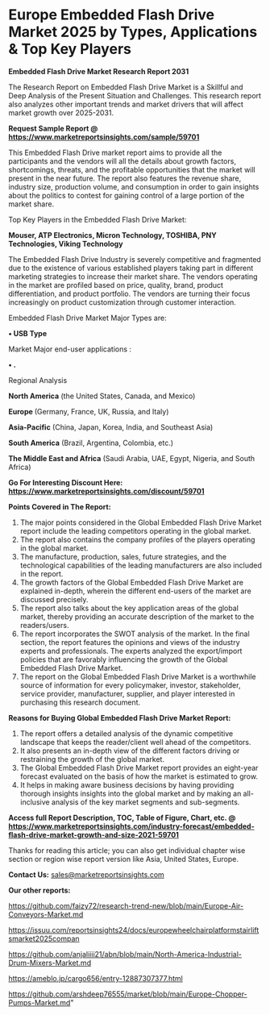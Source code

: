 # Europe Embedded Flash Drive Market 2025 by Types, Applications & Top Key Players

<strong>Embedded Flash Drive Market Research Report 2031</strong>

The Research Report on Embedded Flash Drive Market is a Skillful and Deep Analysis of the Present Situation and Challenges. This research report also analyzes other important trends and market drivers that will affect market growth over 2025-2031.

<strong>Request Sample Report @ <a href=https://www.marketreportsinsights.com/sample/59701>https://www.marketreportsinsights.com/sample/59701</a></strong>

This Embedded Flash Drive market report aims to provide all the participants and the vendors will all the details about growth factors, shortcomings, threats, and the profitable opportunities that the market will present in the near future. The report also features the revenue share, industry size, production volume, and consumption in order to gain insights about the politics to contest for gaining control of a large portion of the market share.

Top Key Players in the Embedded Flash Drive Market:

<strong>Mouser, ATP Electronics, Micron Technology, TOSHIBA, PNY Technologies, Viking Technology</strong>

The Embedded Flash Drive Industry is severely competitive and fragmented due to the existence of various established players taking part in different marketing strategies to increase their market share. The vendors operating in the market are profiled based on price, quality, brand, product differentiation, and product portfolio. The vendors are turning their focus increasingly on product customization through customer interaction.

Embedded Flash Drive Market Major Types are:

<strong>• USB Type</strong>

Market Major end-user applications :

<strong>• .</strong>

Regional Analysis

</u><strong><b>North America</b></strong> (the United States, Canada, and Mexico)

<strong><b>Europe </b></strong>(Germany, France, UK, Russia, and Italy)

<strong><b>Asia-Pacific</b></strong> (China, Japan, Korea, India, and Southeast Asia)

<strong><b>South America</b></strong> (Brazil, Argentina, Colombia, etc.)

<strong><b>The Middle East and Africa</b></strong> (Saudi Arabia, UAE, Egypt, Nigeria, and South Africa)

<strong>Go For Interesting Discount Here: <a href=https://www.marketreportsinsights.com/discount/59701>https://www.marketreportsinsights.com/discount/59701</a></strong>

<strong>Points Covered in The Report:</strong>
<ol>
  <li>The major points considered in the Global Embedded Flash Drive Market report include the leading competitors operating in the global market.</li>
  <li>The report also contains the company profiles of the players operating in the global market.</li>
  <li>The manufacture, production, sales, future strategies, and the technological capabilities of the leading manufacturers are also included in the report.</li>
  <li>The growth factors of the Global Embedded Flash Drive Market are explained in-depth, wherein the different end-users of the market are discussed precisely.</li>
  <li>The report also talks about the key application areas of the global market, thereby providing an accurate description of the market to the readers/users.</li>
  <li>The report incorporates the SWOT analysis of the market. In the final section, the report features the opinions and views of the industry experts and professionals. The experts analyzed the export/import policies that are favorably influencing the growth of the Global Embedded Flash Drive Market.</li>
  <li>The report on the Global Embedded Flash Drive Market is a worthwhile source of information for every policymaker, investor, stakeholder, service provider, manufacturer, supplier, and player interested in purchasing this research document.</li>
</ol>
<strong>Reasons for Buying Global Embedded Flash Drive Market Report:</strong>

<ol>
  <li>The report offers a detailed analysis of the dynamic competitive landscape that keeps the reader/client well ahead of the competitors.</li>
  <li>It also presents an in-depth view of the different factors driving or restraining the growth of the global market.</li>
  <li>The Global Embedded Flash Drive Market report provides an eight-year forecast evaluated on the basis of how the market is estimated to grow.</li>
  <li>It helps in making aware business decisions by having providing thorough insights insights into the global market and by making an all-inclusive analysis of the key market segments and sub-segments.</li>
</ol>
<strong>Access full Report Description, TOC, Table of Figure, Chart, etc. @ <a href=https://www.marketreportsinsights.com/industry-forecast/embedded-flash-drive-market-growth-and-size-2021-59701>https://www.marketreportsinsights.com/industry-forecast/embedded-flash-drive-market-growth-and-size-2021-59701</a></strong>


Thanks for reading this article; you can also get individual chapter wise section or region wise report version like Asia, United States, Europe.

<strong>Contact Us:</strong>
sales@marketreportsinsights.com

<strong>Our other reports:</strong>

<a href=https://github.com/faizy72/research-trend-new/blob/main/Europe-Air-Conveyors-Market.md>https://github.com/faizy72/research-trend-new/blob/main/Europe-Air-Conveyors-Market.md</a>

<a href=https://issuu.com/reportsinsights24/docs/europewheelchairplatformstairliftsmarket2025compan>https://issuu.com/reportsinsights24/docs/europewheelchairplatformstairliftsmarket2025compan</a>

<a href=https://github.com/anjaliiii21/abn/blob/main/North-America-Industrial-Drum-Mixers-Market.md>https://github.com/anjaliiii21/abn/blob/main/North-America-Industrial-Drum-Mixers-Market.md</a>

<a href=https://ameblo.jp/cargo656/entry-12887307377.html>https://ameblo.jp/cargo656/entry-12887307377.html</a>

<a href=https://github.com/arshdeep76555/market/blob/main/Europe-Chopper-Pumps-Market.md>https://github.com/arshdeep76555/market/blob/main/Europe-Chopper-Pumps-Market.md</a>"

